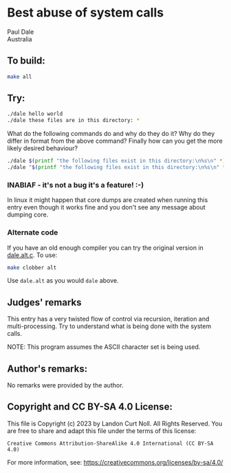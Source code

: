 # Best abuse of system calls

Paul Dale  
Australia  

## To build:

```sh
make all
```

## Try:

```sh
./dale hello world
./dale these files are in this directory: *
```

What do the following commands do and why do they do it? Why do they differ in
format from the above command? Finally how can you get the more likely desired
behaviour?


```sh
./dale $(printf "the following files exist in this directory:\n%s\n" *)
./dale "$(printf "the following files exist in this directory:\n%s\n" *)"
```

### INABIAF - it's not a bug it's a feature! :-)

In linux it might happen that core dumps are created when running this entry
even though it works fine and you don't see any message about dumping core.

### Alternate code

If you have an old enough compiler you can try the original version in
[dale.alt.c](dale.alt.c). To use:

```sh
make clobber alt
```

Use `dale.alt` as you would `dale` above.


## Judges' remarks

This entry has a very twisted flow of control via recursion, iteration 
and multi-processing.  Try to understand what is being done with the
system calls.

NOTE: This program assumes the ASCII character set is being used.

## Author's remarks:

No remarks were provided by the author.


## Copyright and CC BY-SA 4.0 License:

This file is Copyright (c) 2023 by Landon Curt Noll.  All Rights Reserved.
You are free to share and adapt this file under the terms of this license:

    Creative Commons Attribution-ShareAlike 4.0 International (CC BY-SA 4.0)

For more information, see: https://creativecommons.org/licenses/by-sa/4.0/
